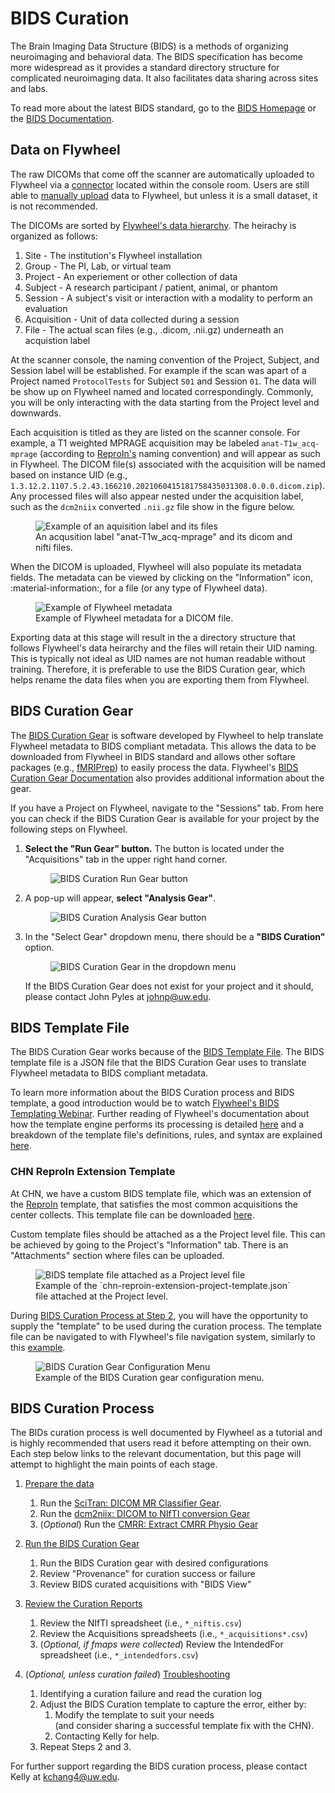 # BIDS Curation

The Brain Imaging Data Structure (BIDS) is a methods of organizing neuroimaging and behavioral data. The BIDS specification has become more widespread as it provides a standard directory structure for complicated neuroimaging data. It also facilitates data sharing across sites and labs.

To read more about the latest BIDS standard, go to the [BIDS Homepage](https://bids.neuroimaging.io/index.html) or the [BIDS Documentation](https://bids-specification.readthedocs.io/en/stable/).

## Data on Flywheel

The raw DICOMs that come off the scanner are automatically uploaded to Flywheel via a [connector](https://docs.flywheel.io/hc/en-us/articles/360016798554) located within the console room. Users are still able to [manually upload](https://docs.flywheel.io/hc/en-us/articles/360008109094) data to Flywheel, but unless it is a small dataset, it is not recommended.

The DICOMs are sorted by [Flywheel's data hierarchy](https://docs.flywheel.io/hc/en-us/articles/4403390307475). The heirachy is organized as follows: 

1. Site - The institution's Flywheel installation 
2. Group - The PI, Lab, or virtual team
3. Project - An experiement or other collection of data 
4. Subject - A research participant / patient, animal, or phantom 
5. Session - A subject's visit or interaction with a modality to perform an evaluation
6. Acquisition - Unit of data collected during a session
7. File - The actual scan files (e.g., .dicom, .nii.gz) underneath an acquistion label

At the scanner console, the naming convention of the Project, Subject, and Session label will be established. For example if the scan was apart of a Project named `ProtocolTests` for Subject `S01` and Session `01`. The data will be show up on Flywheel named and located correspondingly. Commonly, you will be only interacting with the data starting from the Project level and downwards. 

Each acquisition is titled as they are listed on the scanner console. For example, a T1 weighted MPRAGE acquisition may be labeled `anat-T1w_acq-mprage` (according to [ReproIn's](https://github.com/repronim/reproin) naming convention) and will appear as such in Flywheel. The DICOM file(s) associated with the acquisition will be named based on instance UID (e.g., `1.3.12.2.1107.5.2.43.166210.2021060415181758435031308.0.0.0.dicom.zip`). Any processed files will also appear nested under the acquisition label, such as the `dcm2niix` converted `.nii.gz` file show in the figure below. 

<figure class="double-border">
    <img src="../../img/bids-curation-acquisition.jpg" alt="Example of an aquisition label and its files">
    <figcaption class="margin-1em">
    An acqusition label "anat-T1w_acq-mprage" and its dicom and nifti files.
    </figcption>
</figure>

When the DICOM is uploaded, Flywheel will also populate its metadata fields. The metadata can be viewed by clicking on the "Information" icon, :material-information:, for a file (or any type of Flywheel data). 

<figure class="double-border">
    <img src="../../img/bids-curation-flywheel-metadata.jpg" alt="Example of Flywheel metadata">
    <figcaption class="margin-1em">
    Example of Flywheel metadata for a DICOM file.
    </figcaption>
</figure>

Exporting data at this stage will result in the a directory structure that follows Flywheel's data heirarchy and the files will retain their UID naming. This is typically not ideal as UID names are not human readable without training. Therefore, it is preferable to use the BIDS Curation gear, which helps rename the data files when you are exporting them from Flywheel. 

## BIDS Curation Gear

The [BIDS Curation Gear](https://gitlab.com/flywheel-io/flywheel-apps/curate-bids) is software developed by Flywheel to help translate Flywheel metadata to BIDS compliant metadata. This allows the data to be downloaded from Flywheel in BIDS standard and allows other softare packages (e.g., [fMRIPrep](https://fmriprep.org/en/stable/)) to easily process the data. Flywheel's [BIDS Curation Gear Documentation](https://docs.flywheel.io/hc/en-us/articles/1500006525322-BIDS-Curation-Gear) also provides additional information about the gear.

If you have a Project on Flywheel, navigate to the "Sessions" tab. From here you can check if the BIDS Curation Gear is available for your project by the following steps on Flywheel.

1. **Select the "Run Gear" button.** The button is located under the "Acquisitions" tab in the upper right hand corner.

    <figure class="double-border">
        <img src="../../img/flywheel-run-gear.jpg" alt="BIDS Curation Run Gear button">
    </figure>

2. A pop-up will appear, **select "Analysis Gear"**.

    <figure class="double-border">
        <img src="../../img/flywheel-analysis-gear.jpg" alt="BIDS Curation Analysis Gear button">
    </figure>

3. In the "Select Gear" dropdown menu, there should be a **"BIDS Curation"** option.

    <figure class="double-border">
        <img src="../../img/bids-curation-select-gear.jpg" alt="BIDS Curation Gear in the dropdown menu">
    </figure>

    If the BIDS Curation Gear does not exist for your project and it should, please contact John Pyles at <johnp@uw.edu>.

## BIDS Template File

The BIDS Curation Gear works because of the [BIDS Template File](https://docs.flywheel.io/hc/en-us/articles/1500006476961-The-BIDS-template-file). The BIDS template file is a JSON file that the BIDS Curation Gear uses to translate Flywheel metadata to BIDS compliant metadata.

To learn more information about the BIDS Curation process and BIDS template, a good introduction would be to watch [Flywheel's BIDS Templating Webinar](https://docs.flywheel.io/hc/en-us/articles/360053720853-Webinar-BIDS-Templating). Further reading of Flywheel's documentation about how the template engine performs its processing is detailed [here](https://docs.flywheel.io/hc/en-us/articles/1500006476941-How-the-BIDS-template-engine-processes-data) and a breakdown of the template file's definitions, rules, and syntax are explained [here](https://docs.flywheel.io/hc/en-us/articles/1500006476961-The-BIDS-template-file).

### CHN ReproIn Extension Template

At CHN, we have a custom BIDS template file, which was an extension of the [ReproIn](https://github.com/repronim/reproin) template, that satisfies the most common acquisitions the center collects. This template file can be downloaded <a href="../../files/chn-reproin-extension-project-template.json" download>here</a>.

Custom template files should be attached as a the Project level file. This can be achieved by going to the Project's "Information" tab. There is an "Attachments" section where files can be uploaded.

<figure class="double-border">
    <img src="../../img/flywheel-project-files.jpg" alt="BIDS template file attached as a Project level file">
    <figcaption class="margin-1em">
    Example of the `chn-reproin-extension-project-template.json` file attached at the Project level.
    </figcaption>
</figure>

During [BIDS Curation Process at Step 2](bids-curation.md#bids-curation-process), you will have the opportunity to supply the "template" to be used during the curation process. The template file can be navigated to with Flywheel's file navigation system, similarly to this [example](https://docs.flywheel.io/hc/en-us/articles/360013235453). 

<figure class="double-border">
    <img src="../../img/bids-curation-config.jpg" alt="BIDS Curation Gear Configuration Menu">
    <figcaption class="margin-1em">
        Example of the BIDS Curation gear configuration menu.
    </figcaption>
</figure>

## BIDS Curation Process

The BIDs curation process is well documented by Flywheel as a tutorial and is highly recommended that users read it before attempting on their own. Each step below links to the relevant documentation, but this page will attempt to highlight the main points of each stage.

1. [Prepare the data](https://docs.flywheel.io/hc/en-us/articles/1500006508722-BIDS-curation-tutorial-part-1-preparing-data)
    1. Run the [SciTran: DICOM MR Classifier Gear](https://github.com/scitran-apps/dicom-mr-classifier).
    2. Run the [dcm2niix: DICOM to NIfTI conversion Gear](https://github.com/flywheel-apps/dcm2niix)
    3. (*Optional*) Run the [CMRR: Extract CMRR Physio Gear](https://github.com/flywheel-apps/extract-cmrr-physio)

2. [Run the BIDS Curation Gear](https://docs.flywheel.io/hc/en-us/articles/1500012005281-BIDS-curation-tutorial-part-2-running-the-BIDS-Curation-gear#h_01FJCEKPWE9WBBV81VKTSFZ8ZD)
    1. Run the BIDS Curation gear with desired configurations  
    2. Review "Provenance" for curation success or failure
    3. Review BIDS curated acquisitions with "BIDS View"

3. [Review the Curation Reports](https://docs.flywheel.io/hc/en-us/articles/4405065304723-BIDS-curation-tutorial-part-4-interpreting-the-curation-report)
    1. Review the NIfTI spreadsheet (i.e., `*_niftis.csv`)
    2. Review the Acquisitions spreadsheets (i.e., `*_acquisitions*.csv`)
    3. (*Optional, if fmaps were collected*) Review the IntendedFor spreadsheet (i.e., `*_intendedfors.csv`)

4. (*Optional, unless curation failed*) [Troubleshooting](https://docs.flywheel.io/hc/en-us/articles/4402385363859-BIDS-curation-tutorial-part-3-troubleshooting-and-debugging)
    1. Identifying a curation failure and read the curation log
    2. Adjust the BIDS Curation template to capture the error, either by:
        1. Modify the template to suit your needs <br>
        (and consider sharing a successful template fix with the CHN).
        2. Contacting Kelly for help.
    3. Repeat Steps 2 and 3.

For further support regarding the BIDS curation process, please contact Kelly at <kchang4@uw.edu>.